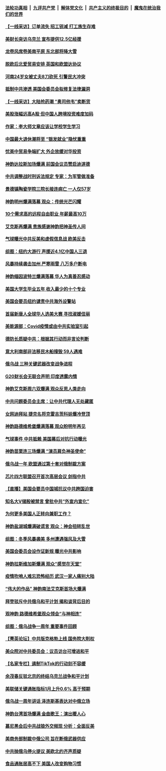 ####  [法轮功真相](../../../../basic/blob/master/README.md?t=02281212) &nbsp;|&nbsp; [九评共产党](../../../../9ping.md/blob/master/README.md?t=02281212) &nbsp;|&nbsp; [解体党文化](../../../../jtdwh.md/blob/master/README.md?t=02281212)  &nbsp;|&nbsp; [共产主义的终极目的](../../../../gczydzjmd.md/blob/master/README.md?t=02281212) &nbsp;|&nbsp; [魔鬼在统治我们的世界](../../../../mgztzwmdsj.md/blob/master/README.md?t=02281212) 

#### [【一线采访】订单流失 招工锐减 打工族生存难](../pages/nf4514/n13939333.md?t=02281212) 

#### [美财长突访乌克兰 宣布提供12.5亿经援](../pages/nf4514/n13939563.md?t=02281212) 

#### [龙卷风席卷美南平原 东北部将降大雪](../pages/nf4514/n13939509.md?t=02281212) 

#### [脱欧后北爱贸易安排 英国和欧盟达协议](../pages/nf4514/n13939399.md?t=02281212) 

#### [河南24岁女被丈夫8刀砍死 引警民大冲突](../pages/nf4514/n13939491.md?t=02281212) 

#### [抵制中共渗透 美国会委员会拟修复法律漏洞](../pages/nf4514/n13939209.md?t=02281212) 

#### [【一线采访】大陆抢药潮 “奥司他韦”卖断货](../pages/nf4514/n13939345.md?t=02281212) 

#### [美股涨幅远高A股 但中国人跨境投资难度加码](../pages/nf4514/n13939257.md?t=02281212) 

#### [作家：李大师文章应该让学校学生学习](../pages/nf4514/n13937614.md?t=02281212) 

#### [中国最大退休潮将至 “银发就业”隐忧重重](../pages/nf4514/n13939152.md?t=02281212) 

#### [忧美中贸易争端扩大 外企放缓对华投资](../pages/nf4514/n13939110.md?t=02281212) 

#### [神韵达拉斯加场爆满 前国会议员赞启迪道德](../pages/nf4514/n13939336.md?t=02281212) 

#### [中共调整战时刑诉法规定 专家：为军管做准备](../pages/nf4514/n13939218.md?t=02281212) 

#### [景德镇陶瓷学院三院长接连病亡 一人仅57岁](../pages/nf4514/n13939300.md?t=02281212) 

#### [神韵明州爆满落幕 观众：传统光芒闪耀](../pages/nf4514/n13939362.md?t=02281212) 

#### [10个需求高的远程自由职业 年薪最高10万](../pages/nf4514/n13933143.md?t=02281212) 

#### [艾克斯再爆满 贵族感谢神韵把神圣传人间](../pages/nf4514/n13939038.md?t=02281212) 

#### [气球曝光中共反美和虚假信息战 欧美反击](../pages/nf4514/n13938863.md?t=02281212) 

#### [组图：纽约大游行 声援近4.1亿中国人三退](../pages/nf4514/n13938924.md?t=02281212) 

#### [风暴持续袭击加州 严寒雨雪 八万多户断电](../pages/nf4514/n13938873.md?t=02281212) 

#### [神韵缅因波特兰爆满落幕 华人为真善忍感动](../pages/nf4514/n13939057.md?t=02281212) 

#### [美国大学生毕业五年 收入最少的十个专业](../pages/nf4514/n13938257.md?t=02281212) 

#### [美国会要员纽约谴责中共海外设警站](../pages/nf4514/n13938852.md?t=02281212) 

#### [首届新唐人全球华人选美大赛 寻找淑媛佳丽](../pages/nf4514/n13937771.md?t=02281212) 

#### [美能源部：Covid疫情或由中共实验室引起](../pages/nf4514/n13938865.md?t=02281212) 

#### [德防长质疑中共：根据其行动而非言论判断](../pages/nf4514/n13938864.md?t=02281212) 

#### [意大利南部非法移民木船撞毁 59人遇难](../pages/nf4514/n13938813.md?t=02281212) 

#### [俄乌战 三种关键武器改变战争进程](../pages/nf4514/n13938817.md?t=02281212) 

#### [G20财长会无联合声明 印度透露内情](../pages/nf4514/n13938460.md?t=02281212) 

#### [神韵艾克斯周六双爆满 观众反思人类走向](../pages/nf4514/n13938531.md?t=02281212) 

#### [中共问题委员会主席：让中共代理人无处藏匿](../pages/nf4514/n13938486.md?t=02281212) 

#### [女网迪拜站 捷克名将克雷吉茨科娃爆冷登顶](../pages/nf4514/n13938349.md?t=02281212) 

#### [神韵路德维希堡爆满落幕 观众盼明年再见](../pages/nf4514/n13938298.md?t=02281212) 

#### [气球事件 中共抵赖 美国幕后对抗行动曝光](../pages/nf4514/n13938261.md?t=02281212) 

#### [神韵苗栗连三场爆满 “演员肩负神圣使命”](../pages/nf4514/n13938252.md?t=02281212) 

#### [俄乌战一年 欧盟通过第十套对俄制裁方案](../pages/nf4514/n13938233.md?t=02281212) 

#### [芯片四方联盟召开首次高层会议 剑指中共](../pages/nf4514/n13938194.md?t=02281212) 

#### [【直播】美国会要员中国城抗议中共跨国迫害](../pages/nf4514/n13937774.md?t=02281212) 

#### [知名大V储殷被禁言 曾批中共“外宣内宣化”](../pages/nf4514/n13937753.md?t=02281212) 

#### [为何更多美国人正转向兼职工作？](../pages/nf4514/n13938147.md?t=02281212) 

#### [神韵盐湖城爆满破谎言 观众：神会扭转乱世](../pages/nf4514/n13937985.md?t=02281212) 

#### [组图：冬季风暴袭美 多州遭遇强风及大雪](../pages/nf4514/n13937449.md?t=02281212) 

#### [美国会委员会设作证新规 曝光中共影响](../pages/nf4514/n13937815.md?t=02281212) 

#### [神韵拉斯维加斯爆满 观众“感觉在天堂”](../pages/nf4514/n13938003.md?t=02281212) 

#### [疫情吹哨人难忘恐怖经历 武汉一家人痛别大陆](../pages/nf4514/n13937906.md?t=02281212) 

#### [“伟大的作品” 神韵南法艾克斯首场大爆满](../pages/nf4514/n13937792.md?t=02281212) 

#### [拜登驳斥中共俄乌和平计划 揭和谈背后目的](../pages/nf4514/n13937683.md?t=02281212) 

#### [观神韵 路德维希堡观众领会“与神相连”](../pages/nf4514/n13937727.md?t=02281212) 

#### [组图：俄乌战争一周年 重要事件回顾](../pages/nf4514/n13937820.md?t=02281212) 

#### [【菁英论坛】中共版克格勃上线 国务院大削权](../pages/nf4514/n13937600.md?t=02281212) 

#### [美众院对中共委员会：议员访台可增进和平](../pages/nf4514/n13937487.md?t=02281212) 

#### [【名家专栏】遏制TikTok的行动刻不容缓](../pages/nf4514/n13936541.md?t=02281212) 

#### [余茂春反驳北京的终结乌克兰战争和平计划](../pages/nf4514/n13937562.md?t=02281212) 

#### [美联储关键通胀指标1月上升0.6% 高于预期](../pages/nf4514/n13937502.md?t=02281212) 

#### [俄乌战一周年讲话 泽连斯基表达对中俄立场](../pages/nf4514/n13937513.md?t=02281212) 

#### [神韵台湾首场爆满 金曲歌王：演出暖人心](../pages/nf4514/n13937521.md?t=02281212) 

#### [慕尼黑会后中共战狼外交频现 分析：全面反美](../pages/nf4514/n13937275.md?t=02281212) 

#### [美商务部制裁中俄公司 旨在断俄武器供应](../pages/nf4514/n13937503.md?t=02281212) 

#### [中共抛俄乌停火提议 美欧北约齐声质疑](../pages/nf4514/n13937512.md?t=02281212) 

#### [食品通胀居高不下 美国人改变购物习惯](../pages/nf4514/n13937225.md?t=02281212) 

